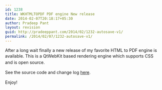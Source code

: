 ```yaml
---
id: 1238
title: WKHTMLTOPDF PDF engine New release
date: 2014-02-07T20:18:17+05:30
author: Pradeep Pant
layout: revision
guid: http://pradeeppant.com/2014/02/1232-autosave-v1/
permalink: /2014/02/07/1232-autosave-v1/
---
```

After a long wait finally a new release of my favorite HTML to PDF engine is available. <span style="line-height: 1.5;">This is a QtWebKit based rendering engine which supports CSS and is open source.</span>

See the source code and change log [here](https://github.com/wkhtmltopdf/wkhtmltopdf/releases/tag/0.12.0).

<span style="line-height: 1.5;">Enjoy!</span>
